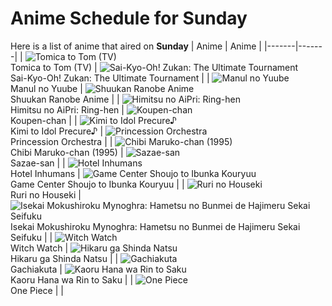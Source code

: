 # Anime Schedule for Sunday
Here is a list of anime that aired on **Sunday** 
| Anime | Anime |
|-------|-------|
| ![Tomica to Tom (TV)](https://cdn.myanimelist.net/images/anime/1521/151096.webp)<br>Tomica to Tom (TV) | ![Sai-Kyo-Oh! Zukan: The Ultimate Tournament](https://cdn.myanimelist.net/images/anime/1531/150143.webp)<br>Sai-Kyo-Oh! Zukan: The Ultimate Tournament |
| ![Manul no Yuube](https://cdn.myanimelist.net/images/anime/1980/96936.webp)<br>Manul no Yuube | ![Shuukan Ranobe Anime](https://cdn.myanimelist.net/images/anime/1260/150826.webp)<br>Shuukan Ranobe Anime |
| ![Himitsu no AiPri: Ring-hen](https://cdn.myanimelist.net/images/anime/1799/148164.webp)<br>Himitsu no AiPri: Ring-hen | ![Koupen-chan](https://cdn.myanimelist.net/images/anime/1533/146981.webp)<br>Koupen-chan |
| ![Kimi to Idol Precure♪](https://cdn.myanimelist.net/images/anime/1277/147358.webp)<br>Kimi to Idol Precure♪ | ![Princession Orchestra](https://cdn.myanimelist.net/images/anime/1405/152146.webp)<br>Princession Orchestra |
| ![Chibi Maruko-chan (1995)](https://cdn.myanimelist.net/images/anime/1108/100604.webp)<br>Chibi Maruko-chan (1995) | ![Sazae-san](https://cdn.myanimelist.net/images/anime/1008/98996.webp)<br>Sazae-san |
| ![Hotel Inhumans](https://cdn.myanimelist.net/images/anime/1900/150443.webp)<br>Hotel Inhumans | ![Game Center Shoujo to Ibunka Kouryuu](https://cdn.myanimelist.net/images/anime/1943/149719.webp)<br>Game Center Shoujo to Ibunka Kouryuu |
| ![Ruri no Houseki](https://cdn.myanimelist.net/images/anime/1431/148742.webp)<br>Ruri no Houseki | ![Isekai Mokushiroku Mynoghra: Hametsu no Bunmei de Hajimeru Sekai Seifuku](https://cdn.myanimelist.net/images/anime/1782/150383.webp)<br>Isekai Mokushiroku Mynoghra: Hametsu no Bunmei de Hajimeru Sekai Seifuku |
| ![Witch Watch](https://cdn.myanimelist.net/images/anime/1526/150689.webp)<br>Witch Watch | ![Hikaru ga Shinda Natsu](https://cdn.myanimelist.net/images/anime/1104/148614.webp)<br>Hikaru ga Shinda Natsu |
| ![Gachiakuta](https://cdn.myanimelist.net/images/anime/1682/150432.webp)<br>Gachiakuta | ![Kaoru Hana wa Rin to Saku](https://cdn.myanimelist.net/images/anime/1744/150433.webp)<br>Kaoru Hana wa Rin to Saku |
| ![One Piece](https://cdn.myanimelist.net/images/anime/1244/138851.webp)<br>One Piece |  |
